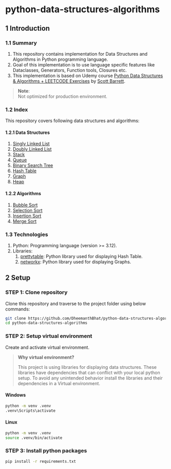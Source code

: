 # python-data-structures-algorithms

## 1 Introduction

### 1.1 Summary

1. This repository contains implementation for Data Structures and Algorithms in Python programming language.
2. Goal of this implementation is to use language specific features like Dataclasses, Generators, Function tools, Closures etc.
3. This implementation is based on Udemy course [Python Data Structures & Algorithms + LEETCODE Exercises][1] by [Scott Barrett][2].

> **Note**:  
> Not optimized for production environment.

### 1.2 Index

This repository covers following data structures and algorithms:

#### 1.2.1 Data Structures

1. [Singly Linked List](01_data_structures/01_singly_linked_list/README.md)
1. [Doubly Linked List](01_data_structures/02_doubly_linked_list/README.md)
1. [Stack](01_data_structures/03_stack/README.md)
1. [Queue](01_data_structures/04_queue/README.md)
1. [Binary Search Tree](01_data_structures/05_binary_search_tree/README.md)
1. [Hash Table](01_data_structures/06_hash_table/README.md)
1. [Graph](01_data_structures/07_graphs/README.md)
1. [Heap](01_data_structures/08_heaps/README.md)

#### 1.2.2 Algorithms

1. [Bubble Sort](02_algorithms/01_bubble_sort/README.md)
1. [Selection Sort](02_algorithms/02_selection_sort/README.md)
1. [Insertion Sort](02_algorithms/03_insertion_sort/README.md)
1. [Merge Sort](02_algorithms/04_merge_sort/README.md)

### 1.3 Technologies

1. Python: Programming language (version >= 3.12).
1. Libraries:
   1. [prettytable][3]: Python library used for displaying Hash Table.
   1. [networkx][4]: Python library used for displaying Graphs.

## 2 Setup

### STEP 1: Clone repository

Clone this repository and traverse to the project folder using below commands:

```sh
git clone https://github.com/DheemanthBhat/python-data-structures-algorithms.git
cd python-data-structures-algorithms
```

### STEP 2: Setup virtual environment

Create and activate virtual environment.

> **Why virtual environment?**
>
> This project is using libraries for displaying data structures.
> These libraries have dependencies that can conflict with your local python setup.
> To avoid any unintended behavior install the libraries and their dependencies in a Virtual environment.

#### Windows

```sh
python -m venv .venv
.venv\Scripts\activate
```

#### Linux

```sh
python -m venv .venv
source .venv/bin/activate
```

### STEP 3: Install python packages

```sh
pip install -r requirements.txt
```

[1]: https://www.udemy.com/share/104YM0/
[2]: https://www.udemy.com/user/scott-barrett-16/
[3]: https://pypi.org/project/prettytable/
[4]: https://pypi.org/project/networkx/

